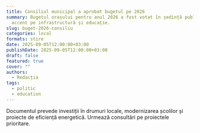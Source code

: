 ```yaml
---
title: Consiliul municipal a aprobat bugetul pe 2026
summary: Bugetul orașului pentru anul 2026 a fost votat în ședință publică;
  accent pe infrastructură și educație.
slug: buget-2026-consiliu
categories: local
formats: stire
date: 2025-09-05T12:00:00+03:00
publishDate: 2025-09-05T12:00:00+03:00
draft: false
featured: true
cover: ""
authors:
  - Redacția
tags:
  - politic
  - education
---
```


Documentul prevede investiții în drumuri locale, modernizarea școlilor și proiecte de eficiență energetică. Urmează consultări pe proiectele prioritare.

